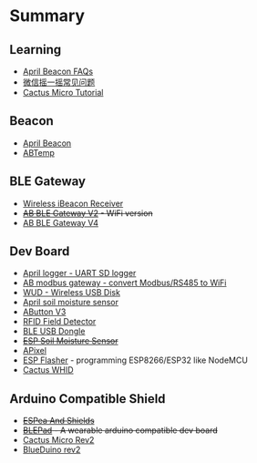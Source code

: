 # Summary

## Learning ##
 
* [April Beacon FAQs](How_to_use_ApriliBeacon.md)
* [微信摇一摇常见问题](WeChat_FAQ.md)
* [Cactus Micro Tutorial](Cactus_Micro_R2_Tutorial.md)

## Beacon ##

- [April Beacon](AprilBeacon.md)
- [ABTemp](ABTemp.md)

## BLE Gateway ##

- [Wireless iBeacon Receiver](Wireless_iBeacon_Receiver.md)
- ~~[AB BLE Gateway V2](AB_BLE_Gateway.md) - WiFi version~~
- [AB BLE Gateway V4](AB_BLE_Gateway_V4.md)

## Dev Board ##

- [April logger - UART SD logger](april_logger.md)
- [AB modbus gateway - convert Modbus/RS485 to WiFi](modbus_gateway.md)
- [WUD - Wireless USB Disk](wud.md)
- [April soil moisture sensor](april_soil_moisture_sensor.md)
- [AButton V3](AButton_V3.md)
- [RFID Field Detector](RFID_Field_Detector.md)
- [BLE USB Dongle](BleUsbDongle.md)
- ~~[ESP Soil Moisture Sensor](ESP_Soil_Moisture_Sensor.md)~~
- [APixel](APixel.md)
- [ESP Flasher](ESP_Flasher.md) - programming ESP8266/ESP32 like NodeMCU
- [Cactus WHID](cactus_whid.md)

## Arduino Compatible Shield ##

- ~~[ESPea And Shields](ESPea_And_Shields.md)~~
- ~~[BLEPad](BLEPad.md) - A wearable arduino compatible dev board~~
- [Cactus Micro Rev2](Cactus_Micro_Rev2.md)
- [BlueDuino rev2](BlueDuino_rev2.md)
